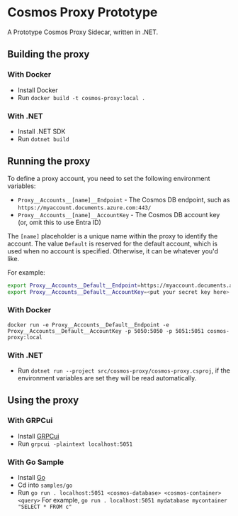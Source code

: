 # Cosmos Proxy Prototype

A Prototype Cosmos Proxy Sidecar, written in .NET.

## Building the proxy

### With Docker

* Install Docker
* Run `docker build -t cosmos-proxy:local .`

### With .NET

* Install .NET SDK
* Run `dotnet build`

## Running the proxy

To define a proxy account, you need to set the following environment variables:

* `Proxy__Accounts__[name]__Endpoint` - The Cosmos DB endpoint, such as `https://myaccount.documents.azure.com:443/`
* `Proxy__Accounts__[name]__AccountKey` - The Cosmos DB account key (or, omit this to use Entra ID)

The `[name]` placeholder is a unique name within the proxy to identify the account.
The value `Default` is reserved for the default account, which is used when no account is specified.
Otherwise, it can be whatever you'd like.

For example:

```bash
export Proxy__Accounts__Default__Endpoint=https://myaccount.documents.azure.com:443/
export Proxy__Accounts__Default__AccountKey=<put your secret key here>
```

### With Docker

```
docker run -e Proxy__Accounts__Default__Endpoint -e Proxy__Accounts__Default__AccountKey -p 5050:5050 -p 5051:5051 cosmos-proxy:local
```

### With .NET

* Run `dotnet run --project src/cosmos-proxy/cosmos-proxy.csproj`, if the environment variables are set they will be read automatically.

## Using the proxy

### With GRPCui

* Install [GRPCui](https://github.com/fullstorydev/grpcui)
* Run `grpcui -plaintext localhost:5051`

### With Go Sample

* Install [Go](https://golang.org/)
* Cd into `samples/go`
* Run `go run . localhost:5051 <cosmos-database> <cosmos-container> <query>`
    For example, `go run . localhost:5051 mydatabase mycontainer "SELECT * FROM c"`
